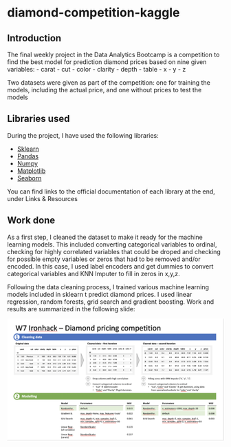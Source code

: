 # diamond-competition-kaggle

## Introduction

The final weekly project in the Data Analytics Bootcamp is a competition to find the best model for prediction diamond prices based on nine given variables:
    - carat
    - cut
    - color
    - clarity
    - depth
    - table
    - x
    - y
    - z

Two datasets were given as part of the competition: one for training the models, including the actual price, and one without prices to test the models 

## Libraries used

During the project, I have used the following libraries:
- [Sklearn](https://scikit-learn.org/stable/modules/classes.html)
- [Pandas](https://pandas.pydata.org/)
- [Numpy](https://numpy.org/doc/)
- [Matplotlib](https://matplotlib.org/stable/contents.html)
- [Seaborn](https://seaborn.pydata.org/)

You can find links to the official documentation of each library at the end, under Links & Resources

## Work done

As a first step, I cleaned the dataset to make it ready for the machine learning models. This included converting categorical variables to ordinal, checking for highly correlated variables that could be droped and checking for possible empty variables or zeros that had to be removed and/or encoded. In this case, I used label encoders and get dummies to convert categorical variables and KNN Imputer to fill in zeros in x,y,z.

Following the data cleaning process, I trained various machine learning models included in sklearn t predict diamond prices. I used linear regression, random forests, grid search and gradient boosting. Work and results are summarized in the following slide:

<img src="output/summary_slide.png">